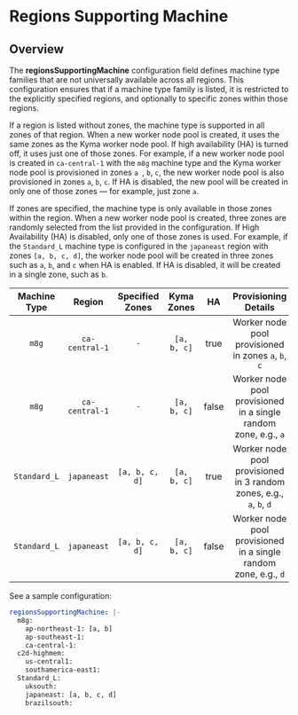 # Regions Supporting Machine

## Overview

The **regionsSupportingMachine** configuration field defines machine type families that are not universally available across all regions. 
This configuration ensures that if a machine type family is listed, it is restricted to the explicitly specified regions, and optionally to specific zones within those regions.

If a region is listed without zones, the machine type is supported in all zones of that region.
When a new worker node pool is created, it uses the same zones as the Kyma worker node pool. If high availability (HA) is turned off, it uses just one of those zones.
For example, if a new worker node pool is created in `ca-central-1` with the `m8g` machine type and the Kyma worker node pool is provisioned in zones `a `, `b`, `c`, the new worker node pool is also provisioned in zones `a`, `b`, `c`.
If HA is disabled, the new pool will be created in only one of those zones — for example, just zone `a`.

If zones are specified, the machine type is only available in those zones within the region.
When a new worker node pool is created, three zones are randomly selected from the list provided in the configuration. If High Availability (HA) is disabled, only one of those zones is used.
For example, if the `Standard_L` machine type is configured in the `japaneast` region with zones `[a, b, c, d]`, the worker node pool will be created in three zones such as `a`, `b`, and `c` when HA is enabled. 
If HA is disabled, it will be created in a single zone, such as `b`.

| **Machine Type** |   **Region**   | **Specified Zones** | **Kyma Zones** | **HA** |                      **Provisioning Details**                       |
|:----------------:|:--------------:|:-------------------:|:--------------:|:------:|:-------------------------------------------------------------------:|
|      `m8g`       | `ca-central-1` |         `-`         |  `[a, b, c]`   |  true  |         Worker node pool provisioned in zones `a`, `b`, `c`         |
|      `m8g`       | `ca-central-1` |         `-`         |  `[a, b, c]`   | false  |   Worker node pool provisioned in a single random zone, e.g., `a`   |
|   `Standard_L`   |  `japaneast`   |   `[a, b, c, d]`    |  `[a, b, c]`   |  true  | Worker node pool provisioned in 3 random zones, e.g., `a`, `b`, `d` |
|   `Standard_L`   |  `japaneast`   |   `[a, b, c, d]`    |  `[a, b, c]`   | false  |   Worker node pool provisioned in a single random zone, e.g., `d`   |

See a sample configuration:

```yaml
regionsSupportingMachine: |-
  m8g:
    ap-northeast-1: [a, b]
    ap-southeast-1:
    ca-central-1:
  c2d-highmem:
    us-central1:
    southamerica-east1:
  Standard_L:
    uksouth:
    japaneast: [a, b, c, d]
    brazilsouth:
```
